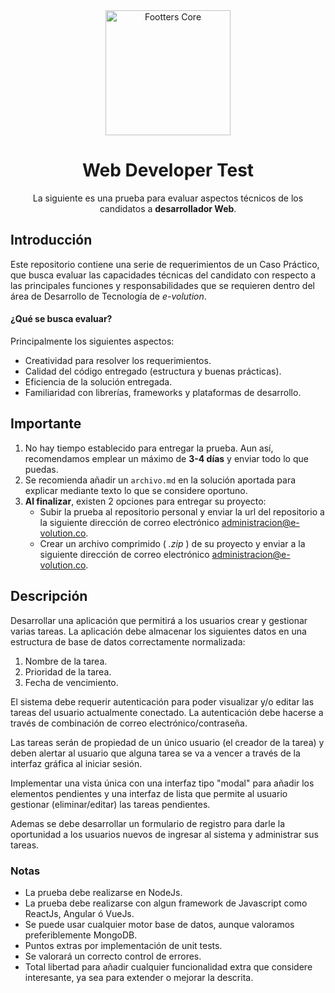 <div align="center">
	<div>
		<img width="200" src="http://e-volution.co/wp-content/uploads/2017/09/evolution-desktop.png" alt="Footters Core">
	</div>
    <h1 width="200">Web Developer Test</h1>
	<p>La siguiente es una prueba para evaluar aspectos técnicos de los candidatos a  <b>desarrollador Web</b>.</p>
</div>

## Introducción
Este repositorio contiene una serie de requerimientos de un Caso Práctico, que busca evaluar las capacidades técnicas del candidato con respecto a las principales funciones y responsabilidades que se requieren dentro del área de Desarrollo de Tecnología de _e-volution_.

#### ¿Qué se busca evaluar?
Principalmente los siguientes aspectos:
* Creatividad para resolver los requerimientos.
* Calidad del código entregado (estructura y buenas prácticas).
* Eficiencia de la solución entregada.
* Familiaridad con librerías, frameworks y plataformas de desarrollo.

## Importante
1. No hay tiempo establecido para entregar la prueba. Aun así, recomendamos emplear un máximo de **3-4 días** y enviar todo lo que puedas.
2. Se recomienda añadir un `archivo.md` en la solución aportada para explicar mediante texto lo que se considere oportuno.
3. **Al finalizar**, existen 2 opciones para entregar su proyecto:
    * Subir la prueba al repositorio personal y enviar la url del repositorio a la siguiente dirección de correo electrónico [administracion@e-volution.co](mailto:administracion@e-volution.co).
    * Crear un archivo comprimido ( _.zip_ ) de su proyecto y enviar a la siguiente dirección de correo electrónico [administracion@e-volution.co](mailto:administracion@e-volution.co).

## Descripción
Desarrollar una aplicación que permitirá a los usuarios crear y gestionar varias tareas.
La aplicación debe almacenar los siguientes datos en una estructura de base de datos
correctamente normalizada:

1. Nombre de la tarea.
2. Prioridad de la tarea.
3. Fecha de vencimiento.

El sistema debe requerir autenticación para poder visualizar y/o editar las tareas
del usuario actualmente conectado.
La autenticación debe hacerse a través de combinación de correo electrónico/contraseña.

Las tareas serán de propiedad de un único usuario (el creador de la tarea) y deben alertar
al usuario que alguna tarea se va a vencer a través de la interfaz gráfica al iniciar sesión.

Implementar una vista única con una interfaz tipo "modal" para añadir los elementos pendientes y
una interfaz de lista que permite al usuario gestionar (eliminar/editar) las tareas pendientes.

Ademas se debe desarrollar un formulario de registro para darle la oportunidad a los usuarios nuevos
de ingresar al sistema y administrar sus tareas.

### Notas
* La prueba debe realizarse en NodeJs.
* La prueba debe realizarse con algun framework de Javascript como ReactJs, Angular ó VueJs.
* Se puede usar cualquier motor base de datos, aunque valoramos preferiblemente MongoDB.
* Puntos extras por implementación de unit tests.
* Se valorará un correcto control de errores.
* Total libertad para añadir cualquier funcionalidad extra que considere interesante, ya sea para extender o mejorar la descrita.
